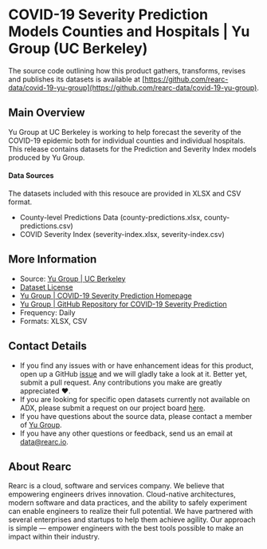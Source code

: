 # COVID-19 Severity Prediction Models Counties and Hospitals | Yu Group (UC Berkeley)

The source code outlining how this product gathers, transforms, revises and publishes its datasets is available at [https://github.com/rearc-data/covid-19-yu-group](https://github.com/rearc-data/covid-19-yu-group).

## Main Overview
Yu Group at UC Berkeley is working to help forecast the severity of the COVID-19 epidemic both for individual counties and individual hospitals. This release contains datasets for the Prediction and Severity Index models produced by Yu Group.

#### Data Sources
The datasets included with this resouce are provided in XLSX and CSV format.
- County-level Predictions Data (county-predictions.xlsx, county-predictions.csv)
- COVID Severity Index (severity-index.xlsx, severity-index.csv)

## More Information
- Source: [Yu Group | UC Berkeley](https://www.stat.berkeley.edu/~yugroup/index.html)  
- [Dataset License](https://ai2-semanticscholar-cord-19.s3-us-west-2.amazonaws.com/2020-03-13/COVID.DATA.LIC.AGMT.pdf)
- [Yu Group | COVID-19 Severity Prediction Homepage](https://pages.semanticscholar.org/coronavirus-research)
- [Yu Group | GitHub Repository for COVID-19 Severity Prediction](https://github.com/Yu-Group/covid19-severity-prediction)
- Frequency: Daily
- Formats: XLSX, CSV

## Contact Details
- If you find any issues with or have enhancement ideas for this product, open up a GitHub [issue](https://github.com/rearc-data/covid-19-yu-group/issues) and we will gladly take a look at it. Better yet, submit a pull request. Any contributions you make are greatly appreciated :heart:.
- If you are looking for specific open datasets currently not available on ADX, please submit a request on our project board [here](https://github.com/rearc-data/covid-datasets-aws-data-exchange/projects/1).
- If you have questions about the source data, please contact a member of [Yu Group](https://www.stat.berkeley.edu/~yugroup/people.html).
- If you have any other questions or feedback, send us an email at data@rearc.io.

## About Rearc
Rearc is a cloud, software and services company. We believe that empowering engineers drives innovation. Cloud-native architectures, modern software and data practices, and the ability to safely experiment can enable engineers to realize their full potential. We have partnered with several enterprises and startups to help them achieve agility. Our approach is simple — empower engineers with the best tools possible to make an impact within their industry.